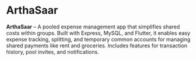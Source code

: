 # ArthaSaar
**ArthaSaar** – A pooled expense management app that simplifies shared costs within groups. Built with Express, MySQL, and Flutter, it enables easy expense tracking, splitting, and temporary common accounts for managing shared payments like rent and groceries. Includes features for transaction history, pool invites, and notifications.
